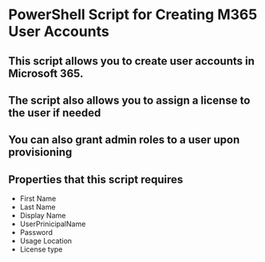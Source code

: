# PowerShell Script for Creating M365 User Accounts
## This script allows you to create user accounts in Microsoft 365.
## The script also allows you to assign a license to the user if needed
## You can also grant admin roles to a user upon provisioning
## Properties that this script requires
- First Name
- Last Name
- Display Name
- UserPrinicipalName
- Password
- Usage Location
- License type
